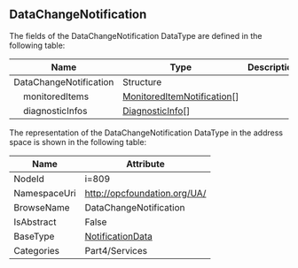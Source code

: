 <!-- datatype -->
## DataChangeNotification
  
<!-- end of description -->
The fields of the DataChangeNotification DataType are defined in the following table:  

|Name|Type|Description|
|---|---|---|
|DataChangeNotification|Structure||
|&nbsp;&nbsp;&nbsp;&nbsp;monitoredItems|[MonitoredItemNotification](../../../Part4/Services/MonitoredItemNotification/readme.md)[]||
|&nbsp;&nbsp;&nbsp;&nbsp;diagnosticInfos|[DiagnosticInfo](../../../Part4/DataTypes/DiagnosticInfo/readme.md)[]||

The representation of the DataChangeNotification DataType in the address space is shown in the following table:  

|Name|Attribute|
|---|---|
|NodeId|i=809|
|NamespaceUri|http://opcfoundation.org/UA/|
|BrowseName|DataChangeNotification|
|IsAbstract|False|
|BaseType|[NotificationData](../../../Part4/Services/NotificationData/readme.md)|
|Categories|Part4/Services|

